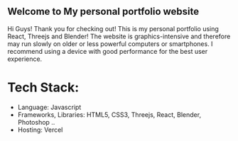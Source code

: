 ## Welcome to My personal portfolio website

Hi Guys! Thank you for checking out! This is my personal portfolio using React, Threejs and Blender! The website is graphics-intensive and therefore may run slowly on older or less powerful computers or smartphones. I recommend using a device with good performance for the best user experience.


# Tech Stack:
- Language: Javascript
- Frameworks, Libraries: HTML5, CSS3, Threejs, React, Blender, Photoshop ..
- Hosting: Vercel
